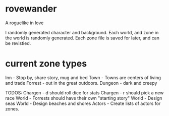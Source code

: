 rovewander
==========
A roguelike in love

I randomly generated character and background.  Each world, and zone in the world is randomly generated. Each zone file is saved for later, and can be revistied.

current zone types
=====================
Inn - Stop by, share story, mug and bed
Town - Towns are centers of living and trade
Forrest - out in the great outdoors.
Dungeon - dark and creepy

TODOS:  Chargen - d should roll dice for stats
	Chargen - r should pick a new race
	World   - Forrests should have their own "starting story"
	World   - Design seas
	World   - Design beaches and shores
	Actors  - Create lists of actors for zones.
	
